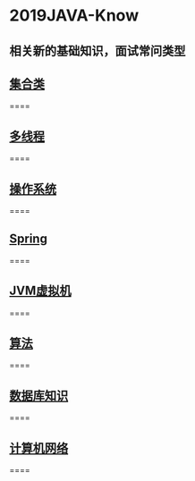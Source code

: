 # 2019JAVA-Know
相关新的基础知识，面试常问类型
--------
## [集合类](/集合类.md)
====
## [多线程](/多线程.md)
====
## [操作系统](/操作系统.md)
====
## [Spring](/Spring.md)
====
## [JVM虚拟机](/虚拟机.md)
====
## [算法](/算法.md)
====
## [数据库知识](/数据库.md)
====
## [计算机网络](/计算机网络.md)
====
